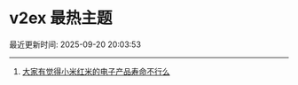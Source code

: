# v2ex 最热主题

最近更新时间: 2025-09-20 20:03:53

--- 
1. [大家有觉得小米红米的电子产品寿命不行么](https://www.v2ex.com/t/1160631) 
